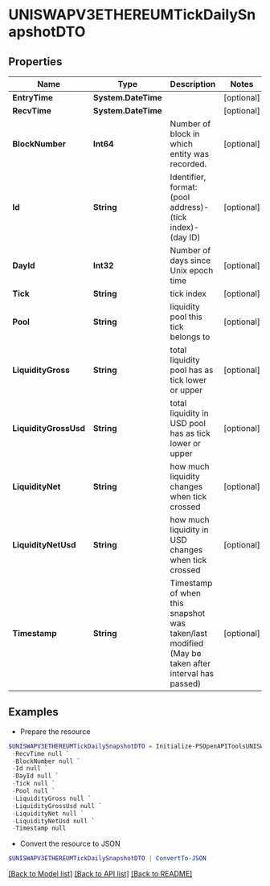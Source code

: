 # UNISWAPV3ETHEREUMTickDailySnapshotDTO
## Properties

Name | Type | Description | Notes
------------ | ------------- | ------------- | -------------
**EntryTime** | **System.DateTime** |  | [optional] 
**RecvTime** | **System.DateTime** |  | [optional] 
**BlockNumber** | **Int64** | Number of block in which entity was recorded. | [optional] 
**Id** | **String** | Identifier, format: (pool address)-(tick index)-(day ID) | [optional] 
**DayId** | **Int32** | Number of days since Unix epoch time | [optional] 
**Tick** | **String** | tick index | [optional] 
**Pool** | **String** | liquidity pool this tick belongs to | [optional] 
**LiquidityGross** | **String** | total liquidity pool has as tick lower or upper | [optional] 
**LiquidityGrossUsd** | **String** | total liquidity in USD pool has as tick lower or upper | [optional] 
**LiquidityNet** | **String** | how much liquidity changes when tick crossed | [optional] 
**LiquidityNetUsd** | **String** | how much liquidity in USD changes when tick crossed | [optional] 
**Timestamp** | **String** | Timestamp of when this snapshot was taken/last modified (May be taken after interval has passed) | [optional] 

## Examples

- Prepare the resource
```powershell
$UNISWAPV3ETHEREUMTickDailySnapshotDTO = Initialize-PSOpenAPIToolsUNISWAPV3ETHEREUMTickDailySnapshotDTO  -EntryTime null `
 -RecvTime null `
 -BlockNumber null `
 -Id null `
 -DayId null `
 -Tick null `
 -Pool null `
 -LiquidityGross null `
 -LiquidityGrossUsd null `
 -LiquidityNet null `
 -LiquidityNetUsd null `
 -Timestamp null
```

- Convert the resource to JSON
```powershell
$UNISWAPV3ETHEREUMTickDailySnapshotDTO | ConvertTo-JSON
```

[[Back to Model list]](../README.md#documentation-for-models) [[Back to API list]](../README.md#documentation-for-api-endpoints) [[Back to README]](../README.md)


